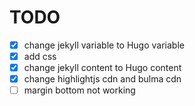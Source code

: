 # TODO
- [x] change jekyll variable to Hugo variable
- [x] add css
- [x] change jekyll content to Hugo content
- [x] change highlightjs cdn and bulma cdn
- [ ] margin bottom not working